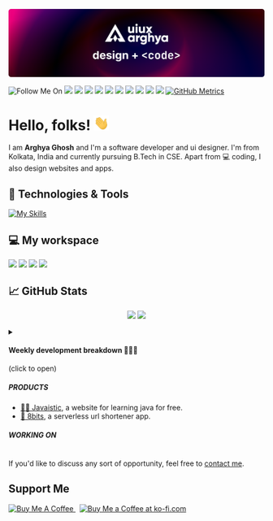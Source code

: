 <!-- GitHub Profile README -->

[![Header](https://raw.githubusercontent.com/uiuxarghya/uiuxarghya/main/.github/assets/header.png)](https://github.com/uiuxarghya)

![Follow Me On](https://img.shields.io/badge/-informational?&label=Follow+Me+On&style=social)
[![](https://img.shields.io/badge/Twitter-informational?style=flat&logo=Twitter&logoColor=white&color=1DA1F2)](https://twitter.com/uiuxarghya)
[![](https://img.shields.io/badge/Instagram-informational?style=flat&logo=Instagram&logoColor=white&color=E4405F)](https://instagram.com/uiuxarghya)
[![](https://img.shields.io/badge/Facebook-informational?style=flat&logo=Facebook&logoColor=white&color=1877F2)](https://facebook.com/uiuxarghya)
[![](https://img.shields.io/badge/Dribbble-informational?style=flat&logo=Dribbble&logoColor=white&color=EA4C89)](https://dribbble.com/uiuxarghya)
[![](https://img.shields.io/badge/Behance-informational?style=flat&logo=Behance&logoColor=white&color=1769FF)](https://behance.net/uiuxarghya)
[![](https://img.shields.io/badge/Polywork-informational?style=flat&logo=polywork&logoColor=white&color=543DE0)](https://www.poly.work/uiuxarghya)
[![](https://img.shields.io/badge/Medium-informational?style=flat&logo=Medium&logoColor=white&color=000000)](https://uiuxarghya.medium.com/)
[![](https://img.shields.io/badge/LinkedIn-informational?style=flat&logo=LinkedIn&logoColor=white&color=0A66C2)](https://in.linkedin.com/in/uiuxarghya)
[![](https://img.shields.io/badge/DEV-informational?style=flat&logo=devdotto&logoColor=white&color=0A0A0A)](https://dev.to/uiuxarghya)
[![](https://img.shields.io/badge/hashnode-informational?style=flat&logo=hashnode&logoColor=white&color=2962FF)](https://uiuxarghya.hashnode.dev)
[![GitHub Metrics](https://img.shields.io/badge/-informational?&label=GitHub+Metrics&style=social)](https://metrics.lecoq.io/about/uiuxarghya)

<!--------------------
[![GitHub Graduate 2021](https://img.shields.io/badge/-informational?&label=GitHub+Graduate+2021&style=social)](https://education.github.com/graduation/yearbook?sort=az&page=66&search=uiuxarghya#uiuxarghya)
-------------------->

<!--------------------
![GitHub followers](https://img.shields.io/github/followers/uiuxarghya?label=Follow&style=social)
![GitHub Repo stars](https://img.shields.io/github/stars/uiuxarghya?style=social)
![GitHub Sponsors](https://img.shields.io/github/sponsors/uiuxarghya?style=social)
![Twitter Follow](https://img.shields.io/twitter/follow/uiuxarghya?label=Follow&style=social)
![Instagram](https://img.shields.io/badge/-E4405F?logo=instagram&label=Follow&style=social)
------------------------>

# Hello, folks! <img src="https://raw.githubusercontent.com/uiuxarghya/uiuxarghya/main/.github/assets/wave.gif" width="30">

I am **Arghya Ghosh** and I'm a software developer and ui designer. I'm from Kolkata, India and currently pursuing B.Tech in CSE. Apart from 💻 coding, I also design websites and apps.


## 🔧 Technologies & Tools
[![My Skills](https://skillicons.dev/icons?i=js,html,css,java,c,cpp,react,nextjs,tailwindcss,mongodb,graphql,vscode,vercel,netlify)](https://skillicons.dev)

<!--------------------
| **Categories**  |   |
|---|---|
| **Programming Languages** |![](https://img.shields.io/badge/Java-informational?style=flat&logo=java&logoColor=white&color=007396) ![](https://img.shields.io/badge/HTML_5-informational?style=flat&logo=html5&logoColor=white&color=E34F26) ![](https://img.shields.io/badge/CSS_3-informational?style=flat&logo=css3&logoColor=white&color=1572B6) ![](https://img.shields.io/badge/JavaScript-informational?style=flat&logo=javascript&logoColor=black&color=F7DF1E) ![](https://img.shields.io/badge/React-informational?style=flat&logo=react&logoColor=white&color=61DAFB) ![](https://img.shields.io/badge/Next_JS-informational?style=flat&logo=next.js&logoColor=white&color=000000)  |
| **Tools** |![](https://img.shields.io/badge/VS_Code-informational?style=flat&logo=visual-studio-code&logoColor=white&color=007ACC) ![](https://img.shields.io/badge/Hyper-informational?style=flat&logo=Hyper&logoColor=white&color=000000) ![](https://img.shields.io/badge/PowerShell-informational?style=flat&logo=PowerShell&logoColor=white&color=2bbc8a) ![](https://img.shields.io/badge/Google_Chrome-informational?style=flat&logo=google-chrome&logoColor=white&color=4285F4) ![](https://img.shields.io/badge/Firefox-informational?style=flat&logo=firefoxbrowser&logoColor=white&color=FF7139)|
| For Hosting | ![](https://img.shields.io/badge/Netlify-informational?style=flat&logo=netlify&logoColor=white&color=00C7B7) ![](https://img.shields.io/badge/Vercel-informational?style=flat&logo=vercel&logoColor=white&color=000000) ![](https://img.shields.io/badge/Heroku-informational?style=flat&logo=heroku&logoColor=white&color=430098)  |
------------------->

## 💻 My workspace

![](https://img.shields.io/badge/Windows_11-informational?style=flat&logo=Windows11&logoColor=white&color=0078d6)
![](https://img.shields.io/badge/Intel-i5_9th_Gen-informational?style=flat&logo=intel&logoColor=white&color=0071C5)
![](https://img.shields.io/badge/RAM-8_GB-informational?style=flat&logo=data:image/png;base64,iVBORw0KGgoAAAANSUhEUgAAAA4AAAAOCAYAAAAfSC3RAAAABmJLR0QA/wD/AP+gvaeTAAAAqUlEQVQokaWSsQ3CQAxF36GIMlQMAbkFaOgoGQCJIdiKIl3YIYxAg6gjSso0n8YJLhC5E1+yLJ39zpb84V9JCpK2lqOkpUX0tW/gQlJnuZZ0tKh9begPBq2BfeJyTQjhNkxrJd0lPTWtFmBmv5TABbgmTCwBCvdwSlwVPzFbxXTLqAZ4ADsPvhLADRCBDj7nWAEHYD4B98B5PIfBWQbwoLdc5SxX/bRcrt4PhcIRoFAWyAAAAABJRU5ErkJggg==&logoColor=white&color=GREEN)
![](https://img.shields.io/badge/NVIDIA-GEFORCE_GTX_1650-informational?style=flat&logo=nvidia&logoColor=white&color=76bc00)

## &#x1f4c8; GitHub Stats

<p align="center">
  <img width="49%" src="https://github-readme-stats.vercel.app/api?username=uiuxarghya&show_icons=true&count_private=true&title_color=ffffff&text_color=c9cacc&icon_color=2bbc8a&bg_color=161b22" />
  <img width="49%" src="https://github-readme-streak-stats.herokuapp.com?user=uiuxarghya&date_format=n%2Fj%5B%2FY%5D&border=FFFFFF&ring=2BBC8A&currStreakNum=FFFFFF&stroke=FFFFFF&background=161B22&sideNums=FFFFFF&sideLabels=2BBC8A&dates=ECECEC&currStreakLabel=2BBC8A" />
</p>
<!--------------------
<p align="center">
 <a href="https://github.com/javaistic/javaistic">
  <img width="49%" align="center" src="https://github-readme-stats.vercel.app/api/pin/?username=javaistic&repo=javaistic&title_color=ffffff&text_color=c9cacc&icon_color=2bbc8a&bg_color=161b22" />
</a>
 <a href="https://github.com/uiuxarghya/8bits">
  <img width="49%" align="center" src="https://github-readme-stats.vercel.app/api/pin/?username=uiuxarghya&repo=8bits&title_color=ffffff&text_color=c9cacc&icon_color=2bbc8a&bg_color=161b22" />
</a>
</p>
-------------------->

<details>
<summary><h4>Weekly development breakdown 👨🏻‍💻</h4> (click to open)</summary>

<!--START_SECTION:waka-->

```text
From: 08 March 2023 - To: 15 March 2023

TypeScript   1 hr 52 mins    ███████████████████▓░░░░░   78.18 %
JSON         13 mins         ██▒░░░░░░░░░░░░░░░░░░░░░░   09.31 %
CSS          12 mins         ██▒░░░░░░░░░░░░░░░░░░░░░░   08.89 %
JavaScript   4 mins          █░░░░░░░░░░░░░░░░░░░░░░░░   03.36 %
Bash         0 secs          ░░░░░░░░░░░░░░░░░░░░░░░░░   00.15 %
Other        0 secs          ░░░░░░░░░░░░░░░░░░░░░░░░░   00.05 %
```

<!--END_SECTION:waka-->
</details>

##### PRODUCTS

- [🧑‍💻 Javaistic](https://javaistic.vercel.app), a website for learning java for free.
- [🔗 8bits](https://github.com/uiuxarghya/8bits), a serverless url shortener app.

##### WORKING ON

#

If you'd like to discuss any sort of opportunity, feel free to [contact me](mailto:uiuxarghya@gmail.com).

## Support Me

<a href="https://www.buymeacoffee.com/uiuxarghya" target="_blank">
 <img src="https://cdn.buymeacoffee.com/buttons/v2/default-yellow.png" alt="Buy Me A Coffee" style="height: 36px !important" >
</a>
&nbsp;
<a href='https://ko-fi.com/uiuxarghya' target='_blank'>
 <img height='36' style='border:0px;height:36px;' src='https://cdn.ko-fi.com/cdn/kofi5.png?v=3' border='0' alt='Buy Me a Coffee at ko-fi.com' />
</a>
